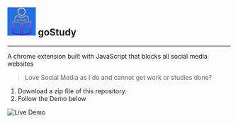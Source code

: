 ## ![Logo](https://github.com/eric-asare/goStudy/blob/main/icons/goStudy-64x64.png "goStudy Logo") goStudy ##
---
A chrome extension built with JavaScript that blocks all social media websites 

> Love Social Media as I do and cannot get work or studies done? 

 1. Download a zip file of this repository. 
 2. Follow the Demo below

![Live Demo](https://player.vimeo.com/video/615017923)
